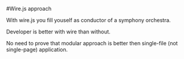 #Wire.js approach

With wire.js you fill youself as conductor of a symphony orchestra.

Developer is better with wire than without.

No need to prove that modular approach is better then single-file (not single-page) application.